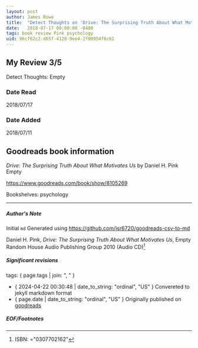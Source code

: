 ```yaml
---
layout: post
author: James Rowe
title:  "Detect Thoughts on 'Drive: The Surprising Truth About What Motivates Us'"
date:   2018-07-17 00:00:00 -0400
tags: book review Pink psychology
uid: 96cf62c2-d65f-4128-9ee4-2f00954f6c61
---
```


<!-- highly dependent on how you personally use jekyll templates, and how you want this to show up -->

## My Review 3/5

Detect Thoughts: Empty

### Date Read
2018/07/17

### Date Added
2018/07/11

## Goodreads book information

*Drive: The Surprising Truth About What Motivates Us* by Daniel H. Pink
Empty

https://www.goodreads.com/book/show/8105269

Bookshelves: psychology

---

##### Author's Note

Initial `md` Generated using https://github.com/jsr6720/goodreads-csv-to-md

Daniel H. Pink, *Drive: The Surprising Truth About What Motivates Us*, Empty Random House Audio Publishing Group 2010 (Audio CD)[^1]

##### Significant revisions

tags: { page.tags | join: ", " } <!-- todo move this somewhere -->

- { 2024-04-22 00:30:48 | date_to_string: "ordinal", "US" } Convereted to jekyll markdown format 
- { page.date | date_to_string: "ordinal", "US" } Originally published on [goodreads](https://www.goodreads.com)

##### EOF/Footnotes

[^1]: ISBN: ="0307702162"